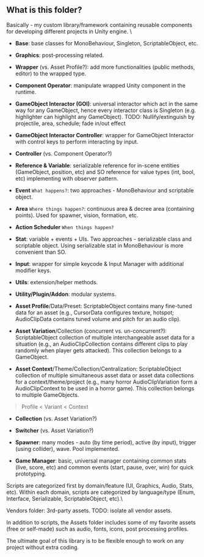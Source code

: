 ## What is this folder?
Basically - my custom library/framework containing reusable components for developing different projects in Unity engine. \

+ **Base**: base classes for MonoBehaviour, Singleton, ScriptableObject, etc.
+ **Graphics**: post-processing related.
+ **Wrapper** (vs. Asset Profile?): add more functionalities (public methods, editor) to the wrapped type.

+ **Component Operator**: manipulate wrapped Unity component in the runtime.
+ **GameObject Interactor (GOI)**: universal interactor which act in the same way for any GameObject, hence every interactor class is Singleton (e.g. highlighter can highlight any GameObject). TODO: Nullify/extinguish by projectile, area, schedule; fade in/out effect
+ **GameObject Interactor Controller**: wrapper for GameObject Interactor with control keys to perform interacting by input.
+ **Controller** (vs. Component Operator?)

+ **Reference & Variable**: serializable reference for in-scene entities (GameObject, position, etc) and SO reference for value types (int, bool, etc) implementing with observer pattern.
+ **Event** ```What happens?```: two approaches - MonoBehaviour and scriptable object.
+ **Area** ```Where things happen?```: continuous area & decree area (containing points). Used for spawner, vision, formation, etc.
+ **Action Scheduler** ```When things happen?```
+ **Stat**: variable + events + UIs. Two approaches - serializable class and scriptable object. Using serializable stat in MonoBehaviour is more convenient than SO. 

+ **Input**: wrapper for simple keycode & Input Manager with additional modifier keys.
+ **Utils**: extension/helper methods.
+ **Utility/Plugin/Addon**: modular systems.

+ **Asset Profile**/Data/Preset: ScriptableObject contains many fine-tuned data for an asset (e.g., CursorData configures texture, hotspot; AudioClipData contains tuned volume and pitch for an audio clip).
+ **Asset Variation**/Collection (concurrent vs. un-concurrent?): ScriptableObject collection of multiple interchangeable asset data for a situation (e.g., an AudioClipCollection contains different clips to play randomly when player gets attacked). This collection belongs to a GameObject.
+ **Asset Context**/Theme/Collection/Centralization: ScriptableObject collection of multiple simultaneous asset data or asset data collections for a context/theme/project (e.g., many horror AudioClipVariation form a AudioClipContext to be used in a horror game). This collection belongs to multiple GameObjects.
> Profile < Variant < Context
+ **Collection** (vs. Asset Variation?)
+ **Switcher** (vs. Asset Variation?)

+ **Spawner**: many modes - auto (by time period), active (by input), trigger (using collider), wave. Pool implemented.
+ **Game Manager**: basic, universal manager containing common stats (live, score, etc) and common events (start, pause, over, win) for quick prototyping.

Scripts are categorized first by domain/feature (UI, Graphics, Audio, Stats, etc). Within each domain, scripts are categorized by language/type (Enum, Interface, Serializable, ScriptableObject, etc).\

Vendors folder: 3rd-party assets. TODO: isolate all vendor assets.

In addition to scripts, the Assets folder includes some of my favorite assets (free or self-made) such as audio, fonts, icons, post processing profiles.  

The ultimate goal of this library is to be flexible enough to work on any project without extra coding.